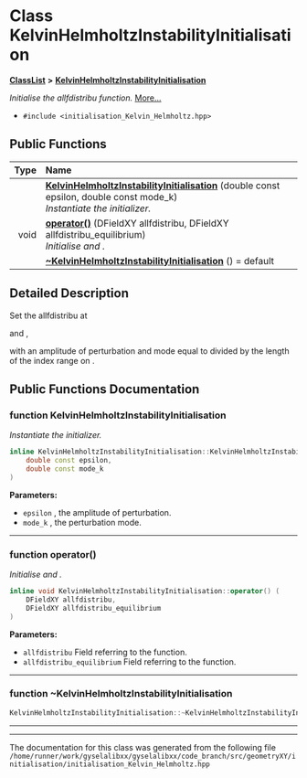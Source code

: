 

# Class KelvinHelmholtzInstabilityInitialisation



[**ClassList**](annotated.md) **>** [**KelvinHelmholtzInstabilityInitialisation**](classKelvinHelmholtzInstabilityInitialisation.md)



_Initialise the allfdistribu function._ [More...](#detailed-description)

* `#include <initialisation_Kelvin_Helmholtz.hpp>`





































## Public Functions

| Type | Name |
| ---: | :--- |
|   | [**KelvinHelmholtzInstabilityInitialisation**](#function-kelvinhelmholtzinstabilityinitialisation) (double const epsilon, double const mode\_k) <br>_Instantiate the initializer._  |
|  void | [**operator()**](#function-operator) (DFieldXY allfdistribu, DFieldXY allfdistribu\_equilibrium) <br>_Initialise_  _and_ _._ |
|   | [**~KelvinHelmholtzInstabilityInitialisation**](#function-kelvinhelmholtzinstabilityinitialisation) () = default<br> |




























## Detailed Description


Set the allfdistribu at 


and ,


with  an amplitude of perturbation and  mode equal to  divided by the length of the index range on . 


    
## Public Functions Documentation




### function KelvinHelmholtzInstabilityInitialisation 

_Instantiate the initializer._ 
```C++
inline KelvinHelmholtzInstabilityInitialisation::KelvinHelmholtzInstabilityInitialisation (
    double const epsilon,
    double const mode_k
) 
```





**Parameters:**


* `epsilon` , the amplitude of perturbation. 
* `mode_k` , the perturbation mode. 




        

<hr>



### function operator() 

_Initialise_  _and_ _._
```C++
inline void KelvinHelmholtzInstabilityInitialisation::operator() (
    DFieldXY allfdistribu,
    DFieldXY allfdistribu_equilibrium
) 
```





**Parameters:**


* `allfdistribu` Field referring to the  function. 
* `allfdistribu_equilibrium` Field referring to the  function. 




        

<hr>



### function ~KelvinHelmholtzInstabilityInitialisation 

```C++
KelvinHelmholtzInstabilityInitialisation::~KelvinHelmholtzInstabilityInitialisation () = default
```




<hr>

------------------------------
The documentation for this class was generated from the following file `/home/runner/work/gyselalibxx/gyselalibxx/code_branch/src/geometryXY/initialisation/initialisation_Kelvin_Helmholtz.hpp`

